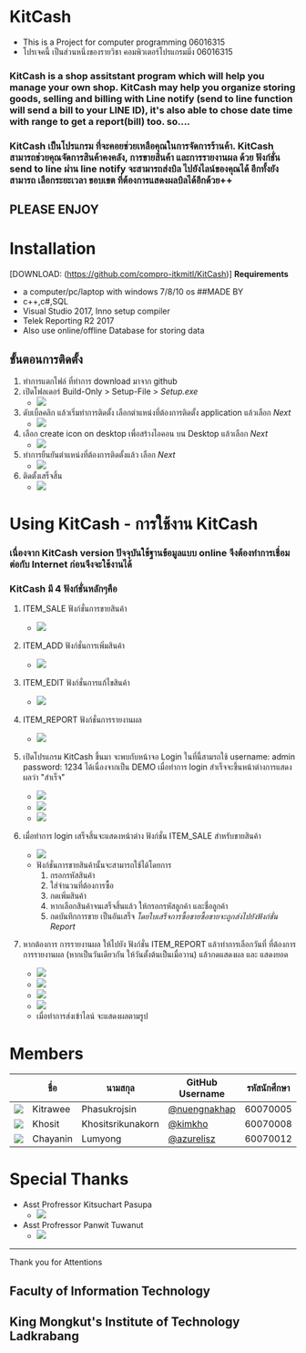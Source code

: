 # KitCash

* This is a Project for computer programming 06016315
* โปรเจคนี้ เป็นส่วนหนึ่งของรายวิชา คอมพิวเตอร์โปรแกรมมิ่ง 06016315

### KitCash is a shop assitstant program which will help you manage your own shop. KitCash may help you organize storing goods, selling and billing with Line notify (send to line function will send a bill to your LINE ID), it's also able to chose date time with range to get a report(bill) too. so....
### KitCash เป็นโปรแกรม ที่จะคอยช่วยเหลือคุณในการจัดการร้านค้า. KitCash สามารถช่วยคุณจัดการสินค้าคงคลัง, การขายสินค้า และการรายงานผล ด้วย ฟังก์ชั่น send to line ผ่าน line notify จะสามารถส่งบิล ไปยังไลน์ของคุณได้ อีกทั้งยังสามารถ เลือกระยะเวลา ขอบเขต ที่ต้องการแสดงผลบิลได้อีกด้วย++ 
## PLEASE ENJOY

# Installation
[DOWNLOAD: (https://github.com/compro-itkmitl/KitCash)]
**Requirements**
* a computer/pc/laptop with windows 7/8/10 os
##MADE BY
* c++,c#,SQL
* Visual Studio 2017, Inno setup compiler
* Telek Reporting R2 2017
* Also use online/offline Database for storing data  
## ขั้นตอนการติดตั้ง
1. ทำการแตกไฟล์ ที่ทำการ download มาจาก github
2. เปิดโฟลเดอร์ Build-Only > Setup-File > *Setup.exe*
    - ![](Pics/Capture1.PNG)
3. ดับเบิ้ลคลิก แล้วเริ่มทำการติดตั้ง เลือกตำแหน่งที่ต้องการติดตั้ง application แล้วเลือก *Next*
    - ![](Pics/ins1.png)
4. เลือก create icon on desktop เพื่อสร้างไอคอน บน Desktop แล้วเลือก *Next*
    - ![](Pics/ins2.png)
5. ทำการยืนยันตำแหน่งที่ต้องการติดตั้งแล้ว เลือก *Next*
    - ![](Pics/ins3.png)
6. ติดตั้งเสร็จสิ้น
    - ![](Pics/ins4.png)
# Using KitCash - การใช้งาน KitCash
### เนื่องจาก KitCash version ปัจจุบันใช้ฐานข้อมูลแบบ online จึงต้องทำการเชื่อมต่อกับ Internet ก่อนจึงจะใช้งานได้
### KitCash มี 4 ฟังก์ชั่นหลักๆคือ 
1. ITEM_SALE ฟังก์ชั่นการขายสินค้า
    - ![](Pics/use3.png)
2. ITEM_ADD ฟังก์ชั่นการเพิ่มสินค้า
    - ![](Pics/use4.png)
3. ITEM_EDIT ฟังก์ชั่นการแก้ไขสินค้า
    - ![](Pics/use5.png)
4. ITEM_REPORT ฟังก์ชั่นการรายงานผล
    - ![](Pics/sl4.png)

1. เปิดโปรแกรม KitCash ขึ้นมา จะพบกับหน้าจอ Login ในที่นี้สามรถใช้ username: admin password: 1234 ได้เนื่องจากเป็น DEMO เมื่อทำการ login สำเร็จจะขึ้นหน้าต่างการแสดงผลว่า "สำเร็จ"
    - ![](Pics/login1.png)
    - ![](Pics/login2.png)
    - ![](Pics/login3.png)
2. เมื่อทำการ login เสร็จสิ้นจะแสดงหน้าต่าง ฟังก์ชั่น ITEM_SALE สำหรับขายสินค้า
    - ![](Pics/use3.png)
    - ฟังก์ชั่นการขายสินค้านั้นจะสามารถใช้ได้โดยการ
        1. กรอกรหัสสินค้า
        2. ใส่จำนวนที่ต้องการซื้อ
        3. กดเพิ่มสินค้า
        4. หากเลือกสินค้าจนเสร็จสิ้นแล้ว ให้กรอกรหัสลูกค้า และชื่อลูกค้า
        5. กดบันทึกการขาย เป็นอันเสร็จ
        *โดยใบเสร็จการซื้อขายซื้อขายจะถูกส่งไปยังฟังก์ชั่น Report*
3. หากต้องการ การรายงานผล ให้ไปยัง ฟังก์ชั่น ITEM_REPORT แล้วทำการเลือกวันที่ ที่ต้องการ การรายงานผล (หากเป็นวันเดียวกัน ให้วันตั้งต้นเป็นเมื่อวาน) แล้วกดแสดงผล และ แสดงยอด 
    - ![](Pics/sl4.png)
    - ![](Pics/sl5.png)
    - ![](Pics/sl6.png)
    - ![](Pics/sell7.PNG)
    - เมื่อทำการส่งเข้าไลน์ จะแสดงผลตามรูป
# Members
|  |ชื่อ|นามสกุล|GitHub Username|รหัสนักศึกษา|
|:-:|--|------|---------------|---------|
|![](Pics/onez.jpg)|Kitrawee|Phasukrojsin|[@nuengnakhap](https://github.com/sagelga)|60070005|
|![](Pics/kim.jpg)|Khosit|Khositsrikunakorn|[@kimkho](https://github.com/skydddoogg)|60070008|
|![](Pics/phee.jpg)|Chayanin|Lumyong|[@azurelisz](https://github.com/noppanut15)|60070012|
# Special Thanks
* Asst Profressor Kitsuchart Pasupa
    - ![](Pics/ksc.jpg)
* Asst Profressor Panwit Tuwanut
    - ![](Pics/pw.jpg)
----------------------------------------
Thank you for Attentions

## Faculty of Information Technology 
## King Mongkut's Institute of Technology Ladkrabang
